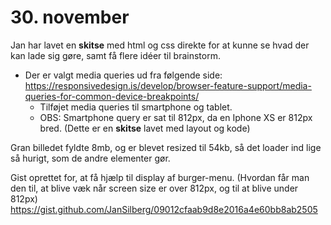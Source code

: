 # 30. november





Jan har lavet en <strong>skitse</strong> med html og css direkte for at kunne se hvad der kan lade sig gøre, samt få flere idéer til brainstorm.
 - Der er valgt media queries ud fra følgende side: https://responsivedesign.is/develop/browser-feature-support/media-queries-for-common-device-breakpoints/
    - Tilføjet media queries til smartphone og tablet.
    - OBS: Smartphone query er sat til 812px, da en Iphone XS er 812px bred.
(Dette er en <strong>skitse</strong> lavet med layout og kode)


Gran billedet fyldte 8mb, og er blevet resized til 54kb, så det loader ind lige så hurigt, som de andre elementer gør.


Gist oprettet for, at få hjælp til display af burger-menu. (Hvordan får man den til, at blive væk når screen size er over 812px, og til at blive under 812px)
https://gist.github.com/JanSilberg/09012cfaab9d8e2016a4e60bb8ab2505
